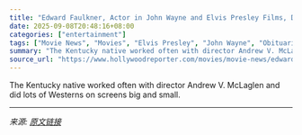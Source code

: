 ```yaml
---
title: "Edward Faulkner, Actor in John Wayne and Elvis Presley Films, Dies at 93"
date: 2025-09-08T20:48:16+08:00
categories: ["entertainment"]
tags: ["Movie News", "Movies", "Elvis Presley", "John Wayne", "Obituaries"]
summary: "The Kentucky native worked often with director Andrew V. McLaglen and did lots of Westerns on screens big and small."
source_url: "https://www.hollywoodreporter.com/movies/movie-news/edward-faulkner-dead-john-wayne-elvis-presley-films-1236365363/"
---
```


The Kentucky native worked often with director Andrew V. McLaglen and did lots of Westerns on screens big and small.

---

*来源: [原文链接](https://www.hollywoodreporter.com/movies/movie-news/edward-faulkner-dead-john-wayne-elvis-presley-films-1236365363/)*
